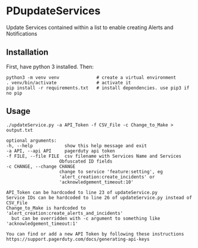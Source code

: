 # PDupdateServices

Update Services contained within a list to enable creating Alerts and Notifications

## Installation

First, have python 3 installed. Then:

    python3 -m venv venv              # create a virtual environment
    . venv/bin/activate               # activate it
    pip install -r requirements.txt   # install dependencies. use pip3 if no pip

## Usage

    ./updateService.py -a API_Token -f CSV_File -c Change_to_Make > output.txt

    optional arguments:
    -h, --help            show this help message and exit
    -a API, --api API     pagerduty api token
    -f FILE, --file FILE  csv filename with Services Name and Services
                        Obfuscated ID fields
    -c CHANGE, --change CHANGE
                        change to service 'feature:setting', eg
                        'alert_creation:create_incidents' or
                        'acknowledgement_timeout:10'

    API_Token can be hardcoded to line 23 of updateService.py
    Service IDs can be hardcoded to line 26 of updateService.py instead of CSV_File
    Change_to_Make is hardcoded to 'alert_creation:create_alerts_and_incidents'
      but can be overridden with -c argument to something like 'acknowledgement_timeout:1'

    You can find or add a new API Token by following these instructions https://support.pagerduty.com/docs/generating-api-keys
